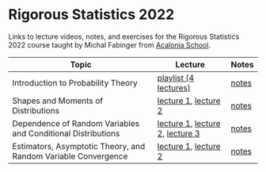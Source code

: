 # Rigorous Statistics 2022

Links to lecture videos, notes, and exercises for the Rigorous Statistics 2022 course taught by Michal Fabinger from [Acalonia School](https://acalonia.com/).


| Topic | Lecture | Notes |
|----|----|----|
| Introduction to Probability Theory | [playlist (4 lectures)](https://www.youtube.com/watch?v=MxZN5F8iYLM&list=PLaPdEEY26UXwss7UdhXh6rbkkncwvvK1d) | [notes](https://landscape.acalonia.com/wlf/a4f4c3c5-544e-49ea-a995-d3fea289fff4)  |
| Shapes and Moments of Distributions | [lecture 1](https://www.youtube.com/watch?v=aR-kh5O5fOg), [lecture 2](https://www.youtube.com/watch?v=BWn8tGO-noI) | [notes](https://landscape.acalonia.com/wlf/5aec3315-94c3-4871-aac6-b62cc0963434) |
| Dependence of Random Variables and Conditional Distributions | [lecture 1](https://www.youtube.com/watch?v=-nTYm21I_gM), [lecture 2](https://www.youtube.com/watch?v=14h5uSvoOv4), [lecture 3](https://www.youtube.com/watch?v=OLxrtGk4tMg) | [notes](https://landscape.acalonia.com/wlf/97529d55-bb4f-43b8-b8b2-6bb7a6321061) |
| Estimators, Asymptotic Theory, and Random Variable Convergence | [lecture 1](https://www.youtube.com/watch?v=hWGzEnYaPf8), [lecture 2](https://www.youtube.com/watch?v=mT3WGyDDzhI) | [notes](https://landscape.acalonia.com/wlf/4a53dec7-6dec-4058-9648-7d4a0b598bc4)